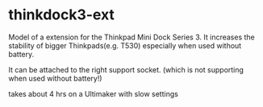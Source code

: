 # thinkdock3-ext
Model of a extension for the Thinkpad Mini Dock Series 3.
It increases the stability of bigger Thinkpads(e.g. T530) especially when used without battery.

It can be attached to the right support socket. 
(which is not supporting when used without battery!)

takes about 4 hrs on a Ultimaker with slow settings
